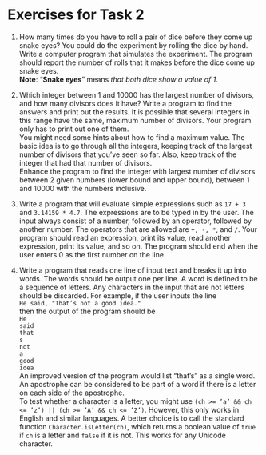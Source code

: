 # Exercises for Task 2

1. How many times do you have to roll a pair of dice before they come up snake eyes? You could do the experiment by rolling the dice by hand. Write a computer program that simulates the experiment. The program should report the number of rolls that it makes before the dice come up snake eyes.  
**Note**: “**Snake eyes**” means *that both dice show a value of 1*.

2. Which integer between 1 and 10000 has the largest number of divisors, and how many divisors does it have? Write a program to find the answers and print out the results. It is possible that several integers in this range have the same, maximum number of divisors. Your program only has to print out one of them.  
You might need some hints about how to find a maximum value. The basic idea is to go through all the integers, keeping track of the largest number of divisors that you’ve seen so far. Also, keep track of the integer that had that number of divisors.  
Enhance the program to find the integer with largest number of divisors between 2 given numbers (lower bound and upper bound), between 1 and 10000 with the numbers inclusive.

3. Write a program that will evaluate simple expressions such as `17 + 3` and `3.14159 * 4.7`. The expressions are to be typed in by the user. The input always consist of a number, followed by an operator, followed by another number. The operators that are allowed are `+, -, *`, and `/`. Your program should read an expression, print its value, read another expression, print its value, and so on. The program should end when the user enters 0 as the first number on the line.

4. Write a program that reads one line of input text and breaks it up into words. The words should be output one per line. A word is defined to be a sequence of letters. Any characters in the input that are not letters should be discarded. For example, if the user inputs the line  
    `He said, "That’s not a good idea."`  
then the output of the program should be  
`He`  
`said`  
`that`  
`s`  
`not`  
`a`  
`good`  
`idea`  
An improved version of the program would list “that’s” as a single word. An apostrophe can be considered to be part of a word if there is a letter on each side of the apostrophe.  
To test whether a character is a letter, you might use `(ch >= ’a’ && ch <= ’z’) || (ch >= ’A’ && ch <= ’Z’)`. However, this only works in English and similar languages. A better choice is to call the standard function `Character.isLetter(ch)`, which returns a boolean value of `true` if `ch` is a letter and `false` if it is not. This works for any Unicode character.
